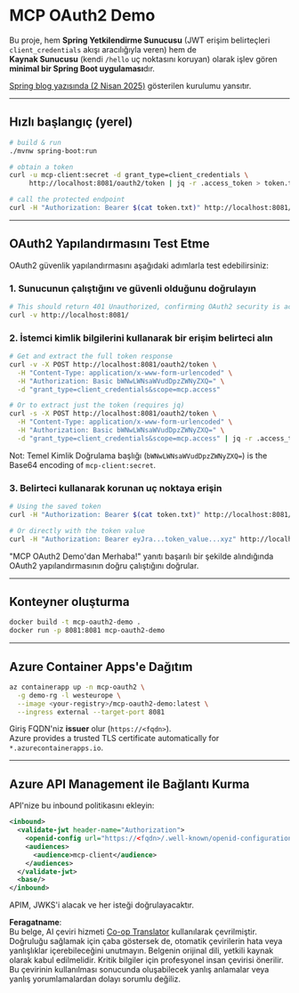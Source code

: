 <!--
CO_OP_TRANSLATOR_METADATA:
{
  "original_hash": "bcd07a55d0e5baece8d0a1a0310fdfe6",
  "translation_date": "2025-05-17T15:41:27+00:00",
  "source_file": "05-AdvancedTopics/mcp-oauth2-demo/README.md",
  "language_code": "tr"
}
-->
# MCP OAuth2 Demo

Bu proje, hem **Spring Yetkilendirme Sunucusu** (JWT erişim belirteçleri `client_credentials` akışı aracılığıyla veren) hem de  
**Kaynak Sunucusu** (kendi `/hello` uç noktasını koruyan) olarak işlev gören **minimal bir Spring Boot uygulaması**dır.

[Spring blog yazısında (2 Nisan 2025)](https://spring.io/blog/2025/04/02/mcp-server-oauth2) gösterilen kurulumu yansıtır.

---

## Hızlı başlangıç (yerel)

```bash
# build & run
./mvnw spring-boot:run

# obtain a token
curl -u mcp-client:secret -d grant_type=client_credentials \
     http://localhost:8081/oauth2/token | jq -r .access_token > token.txt

# call the protected endpoint
curl -H "Authorization: Bearer $(cat token.txt)" http://localhost:8081/hello
```

---

## OAuth2 Yapılandırmasını Test Etme

OAuth2 güvenlik yapılandırmasını aşağıdaki adımlarla test edebilirsiniz:

### 1. Sunucunun çalıştığını ve güvenli olduğunu doğrulayın

```bash
# This should return 401 Unauthorized, confirming OAuth2 security is active
curl -v http://localhost:8081/
```

### 2. İstemci kimlik bilgilerini kullanarak bir erişim belirteci alın

```bash
# Get and extract the full token response
curl -v -X POST http://localhost:8081/oauth2/token \
  -H "Content-Type: application/x-www-form-urlencoded" \
  -H "Authorization: Basic bWNwLWNsaWVudDpzZWNyZXQ=" \
  -d "grant_type=client_credentials&scope=mcp.access"

# Or to extract just the token (requires jq)
curl -s -X POST http://localhost:8081/oauth2/token \
  -H "Content-Type: application/x-www-form-urlencoded" \
  -H "Authorization: Basic bWNwLWNsaWVudDpzZWNyZXQ=" \
  -d "grant_type=client_credentials&scope=mcp.access" | jq -r .access_token > token.txt
```

Not: Temel Kimlik Doğrulama başlığı (`bWNwLWNsaWVudDpzZWNyZXQ=`) is the Base64 encoding of `mcp-client:secret`.

### 3. Belirteci kullanarak korunan uç noktaya erişin

```bash
# Using the saved token
curl -H "Authorization: Bearer $(cat token.txt)" http://localhost:8081/hello

# Or directly with the token value
curl -H "Authorization: Bearer eyJra...token_value...xyz" http://localhost:8081/hello
```

"MCP OAuth2 Demo'dan Merhaba!" yanıtı başarılı bir şekilde alındığında OAuth2 yapılandırmasının doğru çalıştığını doğrular.

---

## Konteyner oluşturma

```bash
docker build -t mcp-oauth2-demo .
docker run -p 8081:8081 mcp-oauth2-demo
```

---

## **Azure Container Apps**'e Dağıtım

```bash
az containerapp up -n mcp-oauth2 \
  -g demo-rg -l westeurope \
  --image <your-registry>/mcp-oauth2-demo:latest \
  --ingress external --target-port 8081
```

Giriş FQDN'niz **issuer** olur (`https://<fqdn>`).  
Azure provides a trusted TLS certificate automatically for `*.azurecontainerapps.io`.

---

## **Azure API Management** ile Bağlantı Kurma

API'nize bu inbound politikasını ekleyin:

```xml
<inbound>
  <validate-jwt header-name="Authorization">
    <openid-config url="https://<fqdn>/.well-known/openid-configuration"/>
    <audiences>
      <audience>mcp-client</audience>
    </audiences>
  </validate-jwt>
  <base/>
</inbound>
```

APIM, JWKS'i alacak ve her isteği doğrulayacaktır.

**Feragatname**:  
Bu belge, AI çeviri hizmeti [Co-op Translator](https://github.com/Azure/co-op-translator) kullanılarak çevrilmiştir. Doğruluğu sağlamak için çaba göstersek de, otomatik çevirilerin hata veya yanlışlıklar içerebileceğini unutmayın. Belgenin orijinal dili, yetkili kaynak olarak kabul edilmelidir. Kritik bilgiler için profesyonel insan çevirisi önerilir. Bu çevirinin kullanılması sonucunda oluşabilecek yanlış anlamalar veya yanlış yorumlamalardan dolayı sorumlu değiliz.